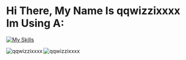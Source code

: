 # Hi There, My Name Is qqwizzixxxx Im Using A:
[![My Skills](https://skillicons.dev/icons?i=discord,github,lua,robloxstudio,replit)](https://skillicons.dev)

<p><img align="left" src="https://github-readme-stats.vercel.app/api?username=qqwizzixxxx&show_icons=true&theme=transparent" alt="qqwizzixxxx" /></p>
<p><img align="left" src="https://github-readme-stats.vercel.app/api/top-langs/?username=qqwizzixxxx&show_icons=true&theme=transparent" alt="qqwizzixxxx" /></p>
